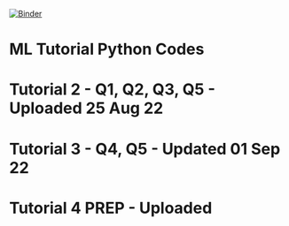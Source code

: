 [![Binder](https://mybinder.org/badge_logo.svg)](https://mybinder.org/v2/gh/elechuad/mltutdj/HEAD)


# ML Tutorial Python Codes
# Tutorial 2 - Q1, Q2, Q3, Q5 - Uploaded 25 Aug 22
# Tutorial 3 - Q4, Q5 - Updated 01 Sep 22
# Tutorial 4 PREP - Uploaded

